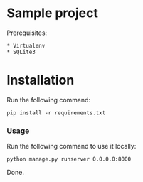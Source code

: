 Sample project
==============

Prerequisites:

    * Virtualenv
    * SQLite3

Installation
============

Run the following command:

    pip install -r requirements.txt

### Usage

Run the following command to use it locally:

    python manage.py runserver 0.0.0.0:8000

Done.
